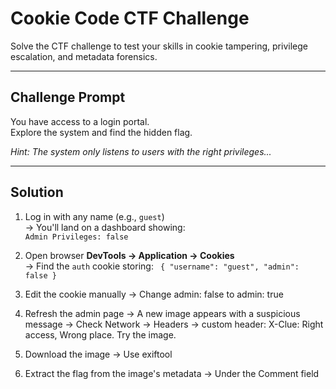 # Cookie Code CTF Challenge

Solve the CTF challenge to test your skills in cookie tampering, privilege escalation, and metadata forensics.

---

## Challenge Prompt

You have access to a login portal.  
Explore the system and find the hidden flag.  
 
_Hint: The system only listens to users with the right privileges..._

---

## Solution

1. Log in with any name (e.g., `guest`)  
   → You'll land on a dashboard showing:  
   `Admin Privileges: false`

2. Open browser **DevTools → Application → Cookies**  
   → Find the `auth` cookie storing:
  `
   { "username": "guest", "admin": false }`

3. Edit the cookie manually
→ Change admin: false to admin: true

4. Refresh the admin page
→ A new image appears with a suspicious message
→ Check Network → Headers → custom header:
X-Clue: Right access, Wrong place. Try the image.

5. Download the image
→ Use exiftool

6. Extract the flag from the image's metadata
→ Under the Comment field
